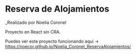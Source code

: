 # Reserva de Alojamientos

_Realizado por Noelia Coronel

Proyecto en React sin CRA.

Puedes ver este proyecto funcionando aquí -> https://noecor.github.io/Noelia_Coronel_ReservaAlojamientos/


